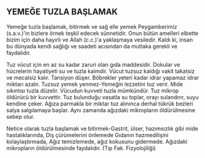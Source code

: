 ## YEMEĞE TUZLA BAŞLAMAK

Yemeğe tuzla başlamak, bitirmek ve sağ elle yemek Peygamberimiz (s.a.v.)'in bizlere örnek teşkil edecek sünnetidir. Onun bütün amelleri elbette bizim için daha hayırlı ve Allah (c.c.)'a yaklaşmaya vesiledir. Kaldı ki, insan bu dünyada kendi sağlığı ve saadeti acısından da mutlaka gerekli ve faydalıdır.

Tuz vücut için en az su kadar zaruri olan gıda maddesidir. Dokular ve hücrelerin hayatiyeti su ve tuzla kaimdir. Vücut tuzsuz kaldığı vakit takatsiz ve mecalsiz kalır. Tansiyon dü­şer. Böbrekler yeteri kadar idrar yapamaz id­rar miktarı azalır. Tuzsuz yemek yenmez-Yemeğin lezzetini tuz verir. Mide sıkıntısı tuzla düzelir. Vücudun kuvveti tuzla mümkün­dür. Tuz mikrop öldürücü bir kuvvettir. Tuz bulunduğu vasatla su toplar, orayı sulandırır, suyu kendine çeker. Ağıza parmakla bir mik­tar tuz alınınca derhal tükrük bezleri salya salgılamaya başlar. Aynı zamanda ağızdaki mikropların öldürülmesine sebep olur.

Netice olarak tuzla başlamak ve bitirmek-Gastrit, ülser, hazımsızlık gibi mide hastalıklarında, Diş çürümelerini önlemede Gıdanın hazmedilişini kolaylaştırmada, Ağız temizlemede, ağız kokusunu gidermede. Ağız­daki mikropların öldürülmesinde faydalıdır. (Tıp Fak. Fizyolojiliği)

